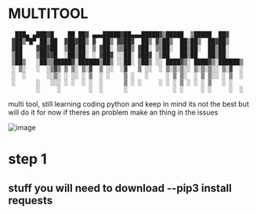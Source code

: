 # MULTITOOL
      ███▄ ▄███▓█    ██ ██▓ ▄▄▄█████▓██▄▄▄█████▓▒█████  ▒█████  ██▓    
     ▓██▒▀█▀ ██▒██  ▓██▓██▒ ▓  ██▒ ▓▓██▓  ██▒ ▓▒██▒  ██▒██▒  ██▓██▒    
     ▓██    ▓██▓██  ▒██▒██░ ▒ ▓██░ ▒▒██▒ ▓██░ ▒▒██░  ██▒██░  ██▒██░    
     ▒██    ▒██▓▓█  ░██▒██░ ░ ▓██▓ ░░██░ ▓██▓ ░▒██   ██▒██   ██▒██░    
     ▒██▒   ░██▒▒█████▓░██████▒██▒ ░░██░ ▒██▒ ░░ ████▓▒░ ████▓▒░██████▒
     ░ ▒░   ░  ░▒▓▒ ▒ ▒░ ▒░▓  ▒ ░░  ░▓   ▒ ░░  ░ ▒░▒░▒░░ ▒░▒░▒░░ ▒░▓  ░
     ░  ░      ░░▒░ ░ ░░ ░ ▒  ░ ░    ▒ ░   ░     ░ ▒ ▒░  ░ ▒ ▒░░ ░ ▒  ░
     ░      ░   ░░░ ░ ░  ░ ░  ░      ▒ ░ ░     ░ ░ ░ ▒ ░ ░ ░ ▒   ░ ░   
            ░     ░        ░  ░      ░             ░ ░     ░ ░     ░  ░


multi tool, still learning coding python and keep in mind its not the best but will do it for now
if theres an problem make an thing in the issues

![image](https://github.com/user-attachments/assets/d57afdb2-fe76-48ae-bc16-d5cda43b51bb)

# step 1
stuff you will need to download
--pip3 install requests
--


